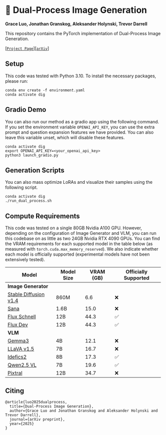# 🐢 Dual-Process Image Generation
**Grace Luo, Jonathan Granskog, Aleksander Holynski, Trevor Darrell**

This repository contains the PyTorch implementation of Dual-Process Image Generation.

[[`Project Page`](https://dual-process.github.io)][[`arXiv`]()]

## Setup
This code was tested with Python 3.10. To install the necessary packages, please run:
```
conda env create -f environment.yaml
conda activate dig
```

## Gradio Demo
You can also run our method as a gradio app using the following command.
If you set the environment variable `OPENAI_API_KEY`, you can use the extra prompt and question expansion features we have provided. You can also leave this variable unset, which will disable these features.
```
conda activate dig
export OPENAI_API_KEY=<your_openai_api_key>
python3 launch_gradio.py
```

## Generation Scripts
You can also mass optimize LoRAs and visualize their samples using the following script.
```
conda activate dig
./run_dual_process.sh
```

## Compute Requirements
This code was tested on a single 80GB Nvidia A100 GPU. 
However, depending on the configuration of Image Generator and VLM,
you can run this codebase on as little as two 24GB Nvidia RTX 4090 GPUs.
You can find the VRAM requirements for each supported model in the table below (as measured with `torch.cuda.max_memory_reserved`).
We also indicate whether each model is officially supported (experimental models have not been extensively tested).

Model                                              | Model Size | VRAM (GB) | Officially Supported
---------------------------------------------------|------------|-----------|---------
**Image Generator**                               |            |           |         
[Stable Diffusion v1.4](https://huggingface.co/CompVis/stable-diffusion-v1-4) | 860M | 6.6 | ❌
[Sana](https://huggingface.co/Efficient-Large-Model/Sana_1600M_512px_diffusers) | 1.6B | 15.0 | ❌
[Flux Schnell](https://huggingface.co/black-forest-labs/FLUX.1-schnell)        | 12B  | 44.3 | ✅
[Flux Dev](https://huggingface.co/black-forest-labs/FLUX.1-dev)                | 12B  | 44.3 | ✅
**VLM**                                            |            |           |         
[Gemma3](https://huggingface.co/google/gemma-3-4b-it)                          | 4B   | 12.1 | ❌
[LLaVA v1.5](https://huggingface.co/llava-hf/llava-1.5-7b-hf)                  | 7B   | 16.7 | ❌
[Idefics2](https://huggingface.co/HuggingFaceM4/idefics2-8b)                   | 8B   | 17.3 | ✅
[Qwen2.5 VL](https://huggingface.co/Qwen/Qwen2.5-VL-7B-Instruct)               | 7B   | 19.6 | ✅
[Pixtral](https://huggingface.co/mistral-community/pixtral-12b)                | 12B  | 34.7 | ❌

## Citing
```
@article{luo2025dualprocess,
  title={Dual-Process Image Generation},
  author={Grace Luo and Jonathan Granskog and Aleksander Holynski and Trevor Darrell},
  journal={arXiv preprint},
  year={2025}
}
```

